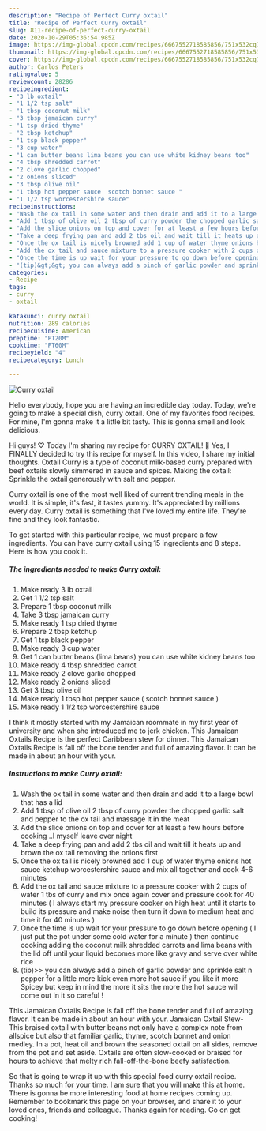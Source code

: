 ```yaml
---
description: "Recipe of Perfect Curry oxtail"
title: "Recipe of Perfect Curry oxtail"
slug: 811-recipe-of-perfect-curry-oxtail
date: 2020-10-29T05:36:54.985Z
image: https://img-global.cpcdn.com/recipes/6667552718585856/751x532cq70/curry-oxtail-recipe-main-photo.jpg
thumbnail: https://img-global.cpcdn.com/recipes/6667552718585856/751x532cq70/curry-oxtail-recipe-main-photo.jpg
cover: https://img-global.cpcdn.com/recipes/6667552718585856/751x532cq70/curry-oxtail-recipe-main-photo.jpg
author: Carlos Peters
ratingvalue: 5
reviewcount: 28286
recipeingredient:
- "3 lb oxtail"
- "1 1/2 tsp salt"
- "1 tbsp coconut milk"
- "3 tbsp jamaican curry"
- "1 tsp dried thyme"
- "2 tbsp ketchup"
- "1 tsp black pepper"
- "3 cup water"
- "1 can butter beans lima beans you can use white kidney beans too"
- "4 tbsp shredded carrot"
- "2 clove garlic chopped"
- "2 onions sliced"
- "3 tbsp olive oil"
- "1 tbsp hot pepper sauce  scotch bonnet sauce "
- "1 1/2 tsp worcestershire sauce"
recipeinstructions:
- "Wash the ox tail in some water and then drain and add it to a large bowl that has a lid"
- "Add 1 tbsp of olive oil 2 tbsp of curry powder the chopped garlic salt and pepper to the ox tail and massage it in the meat"
- "Add the slice onions on top and cover for at least a few hours before cooking ..I myself leave over night"
- "Take a deep frying pan and add 2 tbs oil and wait till it heats up and brown the ox tail removing the onions first"
- "Once the ox tail is nicely browned add 1 cup of water thyme onions hot sauce ketchup worcestershire sauce and mix all together and cook 4-6 minutes"
- "Add the ox tail and sauce mixture to a pressure cooker with 2 cups of water 1 tbs of curry and mix once again cover and pressure cook for 40 minutes ( I always start my pressure cooker on high heat until it starts to build its pressure and make noise  then turn it down to medium heat and time it for 40 minutes )"
- "Once the time is up wait for your pressure to go down before opening ( I just put the pot under some cold water for a minute ) then continue cooking adding the coconut milk shredded carrots and lima beans with the lid off until your liquid becomes more like gravy and serve over white rice"
- "(tip)&gt;&gt; you can always add a pinch of garlic powder and sprinkle salt n pepper for a little more kick even more hot sauce if you like it more Spicey but keep in mind the more it sits the more the hot sauce will come out in it so careful !"
categories:
- Recipe
tags:
- curry
- oxtail

katakunci: curry oxtail 
nutrition: 289 calories
recipecuisine: American
preptime: "PT20M"
cooktime: "PT60M"
recipeyield: "4"
recipecategory: Lunch

---
```



![Curry oxtail](https://img-global.cpcdn.com/recipes/6667552718585856/751x532cq70/curry-oxtail-recipe-main-photo.jpg)

Hello everybody, hope you are having an incredible day today. Today, we're going to make a special dish, curry oxtail. One of my favorites food recipes. For mine, I'm gonna make it a little bit tasty. This is gonna smell and look delicious.

Hi guys! ♡ Today I&#39;m sharing my recipe for CURRY OXTAIL! 👀 Yes, I FINALLY decided to try this recipe for myself. In this video, I share my initial thoughts. Oxtail Curry is a type of coconut milk-based curry prepared with beef oxtails slowly simmered in sauce and spices. Making the oxtail: Sprinkle the oxtail generously with salt and pepper.

Curry oxtail is one of the most well liked of current trending meals in the world. It is simple, it's fast, it tastes yummy. It's appreciated by millions every day. Curry oxtail is something that I've loved my entire life. They're fine and they look fantastic.


To get started with this particular recipe, we must prepare a few ingredients. You can have curry oxtail using 15 ingredients and 8 steps. Here is how you cook it.

<!--inarticleads1-->

##### The ingredients needed to make Curry oxtail:

1. Make ready 3 lb oxtail
1. Get 1 1/2 tsp salt
1. Prepare 1 tbsp coconut milk
1. Take 3 tbsp jamaican curry
1. Make ready 1 tsp dried thyme
1. Prepare 2 tbsp ketchup
1. Get 1 tsp black pepper
1. Make ready 3 cup water
1. Get 1 can butter beans (lima beans) you can use white kidney beans too
1. Make ready 4 tbsp shredded carrot
1. Make ready 2 clove garlic chopped
1. Make ready 2 onions sliced
1. Get 3 tbsp olive oil
1. Make ready 1 tbsp hot pepper sauce ( scotch bonnet sauce )
1. Make ready 1 1/2 tsp worcestershire sauce


I think it mostly started with my Jamaican roommate in my first year of university and when she introduced me to jerk chicken. This Jamaican Oxtails Recipe is the perfect Caribbean stew for dinner. This Jamaican Oxtails Recipe is fall off the bone tender and full of amazing flavor. It can be made in about an hour with your. 

<!--inarticleads2-->

##### Instructions to make Curry oxtail:

1. Wash the ox tail in some water and then drain and add it to a large bowl that has a lid
1. Add 1 tbsp of olive oil 2 tbsp of curry powder the chopped garlic salt and pepper to the ox tail and massage it in the meat
1. Add the slice onions on top and cover for at least a few hours before cooking ..I myself leave over night
1. Take a deep frying pan and add 2 tbs oil and wait till it heats up and brown the ox tail removing the onions first
1. Once the ox tail is nicely browned add 1 cup of water thyme onions hot sauce ketchup worcestershire sauce and mix all together and cook 4-6 minutes
1. Add the ox tail and sauce mixture to a pressure cooker with 2 cups of water 1 tbs of curry and mix once again cover and pressure cook for 40 minutes ( I always start my pressure cooker on high heat until it starts to build its pressure and make noise  then turn it down to medium heat and time it for 40 minutes )
1. Once the time is up wait for your pressure to go down before opening ( I just put the pot under some cold water for a minute ) then continue cooking adding the coconut milk shredded carrots and lima beans with the lid off until your liquid becomes more like gravy and serve over white rice
1. (tip)&gt;&gt; you can always add a pinch of garlic powder and sprinkle salt n pepper for a little more kick even more hot sauce if you like it more Spicey but keep in mind the more it sits the more the hot sauce will come out in it so careful !


This Jamaican Oxtails Recipe is fall off the bone tender and full of amazing flavor. It can be made in about an hour with your. Jamaican Oxtail Stew- This braised oxtail with butter beans not only have a complex note from allspice but also that familiar garlic, thyme, scotch bonnet and onion medley. In a pot, heat oil and brown the seasoned oxtail on all sides, remove from the pot and set aside. Oxtails are often slow-cooked or braised for hours to achieve that melty rich fall-off-the-bone beefy satisfaction. 

So that is going to wrap it up with this special food curry oxtail recipe. Thanks so much for your time. I am sure that you will make this at home. There is gonna be more interesting food at home recipes coming up. Remember to bookmark this page on your browser, and share it to your loved ones, friends and colleague. Thanks again for reading. Go on get cooking!
